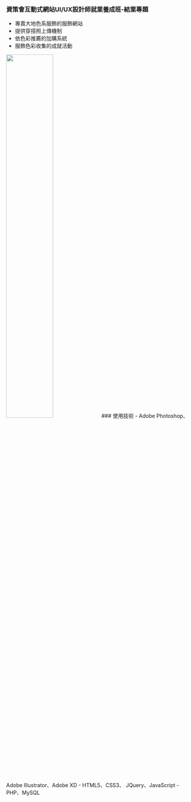 ### 資策會互動式網站UI/UX設計師就業養成班-結業專題
- 專賣大地色系服飾的服飾網站  
- 提供穿搭照上傳機制  
- 依色彩推薦的加購系統  
- 服飾色彩收集的成就活動  
<img src="https://github.com/yinyinchuang/RAW/blob/master/home.gif" width="50%"/>
### 使用技術
- Adobe Photoshop、Adobe Illustrator、Adobe XD  
- HTML5、CSS3、 JQuery、JavaScript  
- PHP、MySQL

